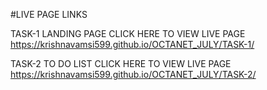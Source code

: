 #LIVE PAGE LINKS



TASK-1 LANDING PAGE CLICK HERE TO VIEW LIVE PAGE https://krishnavamsi599.github.io/OCTANET_JULY/TASK-1/




TASK-2 TO DO LIST CLICK HERE TO VIEW LIVE PAGE       https://krishnavamsi599.github.io/OCTANET_JULY/TASK-2/
